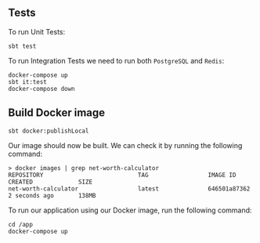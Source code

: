 ## Tests

To run Unit Tests:

```
sbt test
```

To run Integration Tests we need to run both `PostgreSQL` and `Redis`:


```
docker-compose up
sbt it:test
docker-compose down
```

## Build Docker image

```
sbt docker:publishLocal
```

Our image should now be built. We can check it by running the following command:

```
> docker images | grep net-worth-calculator
REPOSITORY                           TAG                 IMAGE ID            CREATED             SIZE
net-worth-calculator                 latest              646501a87362        2 seconds ago       138MB
```

To run our application using our Docker image, run the following command:

```
cd /app
docker-compose up
```